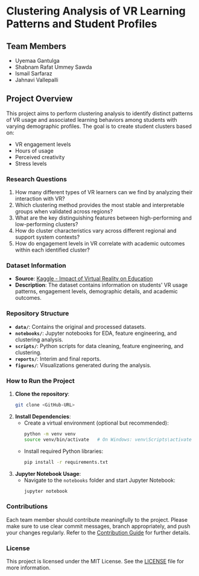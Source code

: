 # Clustering Analysis of VR Learning Patterns and Student Profiles

## Team Members
- Uyemaa Gantulga
- Shabnam Rafat Ummey Sawda
- Ismail Sarfaraz
- Jahnavi Vallepalli

## Project Overview
This project aims to perform clustering analysis to identify distinct patterns of VR usage and associated learning behaviors among students with varying demographic profiles. The goal is to create student clusters based on:
- VR engagement levels
- Hours of usage
- Perceived creativity
- Stress levels

### Research Questions
1. How many different types of VR learners can we find by analyzing their interaction with VR?
2. Which clustering method provides the most stable and interpretable groups when validated across regions?
3. What are the key distinguishing features between high-performing and low-performing clusters?
4. How do cluster characteristics vary across different regional and support system contexts?
5. How do engagement levels in VR correlate with academic outcomes within each identified cluster?

### Dataset Information
- **Source**: [Kaggle - Impact of Virtual Reality on Education](https://www.kaggle.com/datasets/waqi786/impact-of-virtual-reality-on-education/data)
- **Description**: The dataset contains information on students' VR usage patterns, engagement levels, demographic details, and academic outcomes.

### Repository Structure
- **`data/`**: Contains the original and processed datasets.
- **`notebooks/`**: Jupyter notebooks for EDA, feature engineering, and clustering analysis.
- **`scripts/`**: Python scripts for data cleaning, feature engineering, and clustering.
- **`reports/`**: Interim and final reports.
- **`figures/`**: Visualizations generated during the analysis.

### How to Run the Project
1. **Clone the repository**:
    ```bash
    git clone <GitHub-URL>
    ```
2. **Install Dependencies**:
    - Create a virtual environment (optional but recommended):
      ```bash
      python -m venv venv
      source venv/bin/activate   # On Windows: venv\Scripts\activate
      ```
    - Install required Python libraries:
      ```bash
      pip install -r requirements.txt
      ```
3. **Jupyter Notebook Usage**:
    - Navigate to the `notebooks` folder and start Jupyter Notebook:
      ```bash
      jupyter notebook
      ```

### Contributions
Each team member should contribute meaningfully to the project. Please make sure to use clear commit messages, branch appropriately, and push your changes regularly. Refer to the [Contribution Guide](CONTRIBUTING.md) for further details.

### License
This project is licensed under the MIT License. See the [LICENSE](LICENSE) file for more information.
